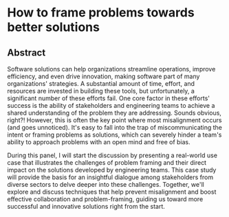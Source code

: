 # How to frame problems towards better solutions

## Abstract

Software solutions can help organizations streamline operations, improve efficiency, and even drive innovation, making software part of many organizations' strategies. A substantial amount of time, effort, and resources are invested in building these tools, but unfortunately, a significant number of these efforts fail. One core factor in these efforts' success is the ability of stakeholders and engineering teams to achieve a shared understanding of the problem they are addressing. Sounds obvious, right?! However, this is often the key point where most misalignment occurs (and goes unnoticed). It's easy to fall into the trap of miscommunicating the intent or framing problems as solutions, which can severely hinder a team's ability to approach problems with an open mind and free of bias.

During this panel, I will start the discussion by presenting a real-world use case that illustrates the challenges of problem framing and their direct impact on the solutions developed by engineering teams. This case study will provide the basis for an insightful dialogue among stakeholders from diverse sectors to delve deeper into these challenges. Together, we'll explore and discuss techniques that help prevent misalignment and boost effective collaboration and problem-framing, guiding us toward more successful and innovative solutions right from the start.
